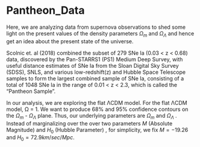 # Pantheon_Data
Here, we are analyzing data from supernova observations to shed some light on the present values of the density parameters $\Omega_{m}$ and $\Omega_\Lambda$ and hence get an idea about the present state of the universe.

Scolnic et. al (2018) combined the subset of 279 SNe Ia (0.03 < z < 0.68) data, discovered by the Pan-STARRS1 (PS1) Medium Deep Survey, with useful distance estimates of SNe Ia from the Sloan Digital Sky Survey (SDSS), SNLS, and various low-redshift(z) and Hubble Space Telescope samples to form the largest combined sample of SNe Ia, consisting of a total of 1048 SNe Ia in the range of 0.01 < z < 2.3, which is called the “Pantheon Sample”.

In our analysis, we are exploring the flat ΛCDM model. For the flat ΛCDM model, Ω = 1. We want to produce 68% and 95% confidence contours on the $\Omega_{m}$ - $\Omega_\Lambda$ plane. Thus, our underlying parameters are $\Omega_{m}$ and $\Omega_\Lambda$ . Instead of marginalizing over the over two parameters $M$ (Absolute Magnitude) and $H_0$ (Hubble Parameter) , for simplicity, we fix $M = −19.26$ and $H_0 = 72.9 km/sec/Mpc$.
